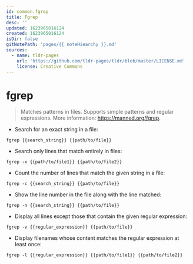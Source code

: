 ```yaml
---
id: common.fgrep
title: Fgrep
desc: ''
updated: 1623965016124
created: 1623965016124
isDir: false
gitNotePath: 'pages/{{ noteHiearchy }}.md'
sources:
  - name: tldr-pages
    url: 'https://github.com/tldr-pages/tldr/blob/master/LICENSE.md'
    license: Creative Commons
---
```

# fgrep

> Matches patterns in files.
> Supports simple patterns and regular expressions.
> More information: <https://manned.org/fgrep>.

- Search for an exact string in a file:

`fgrep {{search_string}} {{path/to/file}}`

- Search only lines that match entirely in files:

`fgrep -x {{path/to/file1}} {{path/to/file2}}`

- Count the number of lines that match the given string in a file:

`fgrep -c {{search_string}} {{path/to/file}}`

- Show the line number in the file along with the line matched:

`fgrep -n {{search_string}} {{path/to/file}}`

- Display all lines except those that contain the given regular expression:

`fgrep -v {{regular_expression}} {{path/to/file}}`

- Display filenames whose content matches the regular expression at least once:

`fgrep -l {{regular_expression}} {{path/to/file1}} {{path/to/file2}}`

